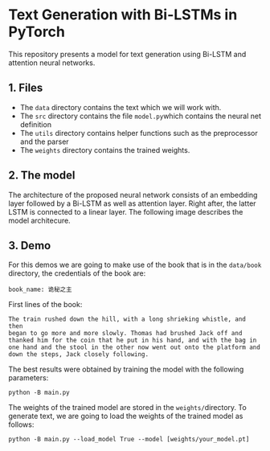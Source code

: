 # Text Generation with Bi-LSTMs in PyTorch

This repository presents a model for text generation using Bi-LSTM and attention neural networks. 


## 1. Files
- The ``data`` directory contains the text which we will work with. 
- The ``src`` directory contains the file ``model.py``which contains the neural net definition
- The ``utils`` directory contains helper functions such as the preprocessor and the parser
- The ``weights`` directory contains the trained weights.

## 2. The model
The architecture of the proposed neural network consists of an embedding layer followed by a Bi-LSTM as well as attention layer. Right after, the latter LSTM is connected to a linear layer. The following image describes the model architecure. 



## 3. Demo
For this demos we are going to make use of the book that is in the ``data/book`` directory, the credentials of the book are:
```
book_name: 诡秘之主

```
First lines of the book:
```
The train rushed down the hill, with a long shrieking whistle, and then
began to go more and more slowly. Thomas had brushed Jack off and
thanked him for the coin that he put in his hand, and with the bag in
one hand and the stool in the other now went out onto the platform and
down the steps, Jack closely following.
```
The best results were obtained by training the model with the following parameters:
```
python -B main.py 
```
The weights of the trained model are stored in the ``weights/``directory. 
To generate text, we are going to load the weights of the trained model as follows:
```
python -B main.py --load_model True --model [weights/your_model.pt]
```

```

